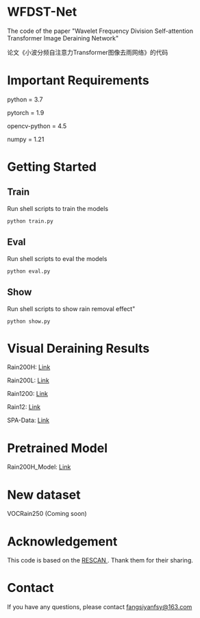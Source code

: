# WFDST-Net
The code of the paper "Wavelet Frequency Division Self-attention Transformer Image Deraining Network"<br>
  
论文《小波分频自注意力Transformer图像去雨网络》的代码

# Important Requirements
python = 3.7  

pytorch = 1.9  

opencv-python = 4.5  

numpy = 1.21

# Getting Started
## Train
Run shell scripts to train the models  

`python train.py`

## Eval
Run shell scripts to eval the models  

`python eval.py`

## Show
Run shell scripts to show rain removal effect"  

`python show.py`

# Visual Deraining Results
Rain200H: [Link](https://pan.baidu.com/s/1VhZqN7piDIkSkj8NtyMyWg?pwd=1314)

Rain200L: [Link](https://pan.baidu.com/s/1ng7zi1nrtBuwLOqyx8ORYA?pwd=1314)

Rain1200: [Link](https://pan.baidu.com/s/1-bMHbhaRxtSIckAenhYcvQ?pwd=1314)

Rain12: [Link](https://pan.baidu.com/s/1ZjmXWOqIZU6LU0ljbJhS2Q?pwd=1314)

SPA-Data: [Link](https://pan.baidu.com/s/1TDnKKgHPkHFwcl3-mN0HDA?pwd=1314)

# Pretrained Model
Rain200H_Model: [Link](https://pan.baidu.com/s/1YX-IHZTNSnUCImgxFxhAQw?pwd=1314 )

# New dataset
VOCRain250 (Coming soon)

# Acknowledgement
This code is based on the [RESCAN
](https://github.com/XiaLiPKU/RESCAN). Thank them for their sharing.

# Contact
If you have any questions, please contact fangsiyanfsy@163.com

